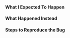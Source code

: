 <!--
Thanks for contributing to 404 Killer! Enter a clear title (e.g. "Search error when using plus sign") and proceed.
-->

#### What I Expected To Happen

#### What Happened Instead

#### Steps to Reproduce the Bug

<!--
PLEASE NOTE:
- These comments won't show up when you submit the issue.
- Try to add as much detail as possible. Be specific!
- GitHub issues aren't for support! If you have questions, use the forums here https://wordpress.org/support/plugin/404-killer
- If you're requesting a new feature, explain why you'd like it to be added.
-->